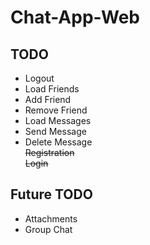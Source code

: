 # Chat-App-Web
## TODO
* Logout
* Load Friends
* Add Friend
* Remove Friend
* Load Messages
* Send Message
* Delete Message <br/>
~~Registration~~ <br/>
~~Login~~
## Future TODO
* Attachments
* Group Chat
